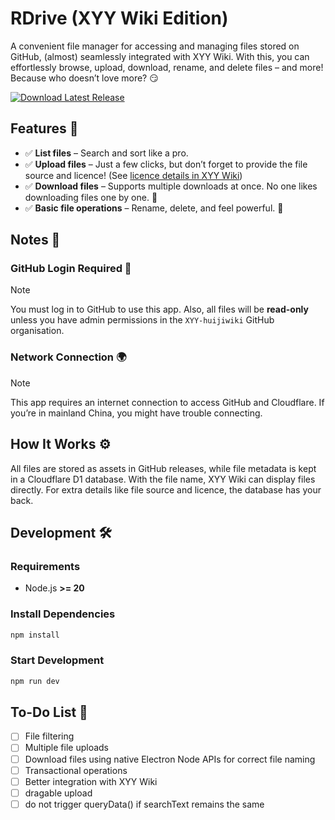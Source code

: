 # RDrive (XYY Wiki Edition)

A convenient file manager for accessing and managing files stored on GitHub, (almost) seamlessly integrated with XYY Wiki. With this, you can effortlessly browse, upload, download, rename, and delete files – and more! Because who doesn’t love more? 😏

[![Download Latest Release](https://img.shields.io/github/v/release/XYY-huijiwiki/r-drive?label=Download&style=for-the-badge)](https://github.com/XYY-huijiwiki/r-drive/releases/latest)

## Features 🎯

- ✅ **List files** – Search and sort like a pro.
- ✅ **Upload files** – Just a few clicks, but don’t forget to provide the file source and licence! (See [licence details in XYY Wiki](https://xyy.huijiwiki.com/wiki/MediaWiki:Licenses))
- ✅ **Download files** – Supports multiple downloads at once. No one likes downloading files one by one. 😤
- ✅ **Basic file operations** – Rename, delete, and feel powerful. 💪

## Notes 📌

### GitHub Login Required 🔑

> [!Note]
> You must log in to GitHub to use this app. Also, all files will be **read-only** unless you have admin permissions in the `XYY-huijiwiki` GitHub organisation.

### Network Connection 🌍

> [!Note]
> This app requires an internet connection to access GitHub and Cloudflare. If you’re in mainland China, you might have trouble connecting.

## How It Works ⚙️

All files are stored as assets in GitHub releases, while file metadata is kept in a Cloudflare D1 database. With the file name, XYY Wiki can display files directly. For extra details like file source and licence, the database has your back.

## Development 🛠️

### Requirements

- Node.js **>= 20**

### Install Dependencies

```bash
npm install
```

### Start Development

```bash
npm run dev
```

## To-Do List 📝

- [ ] File filtering
- [ ] Multiple file uploads
- [ ] Download files using native Electron Node APIs for correct file naming
- [ ] Transactional operations
- [ ] Better integration with XYY Wiki
- [ ] dragable upload
- [ ] do not trigger queryData() if searchText remains the same

